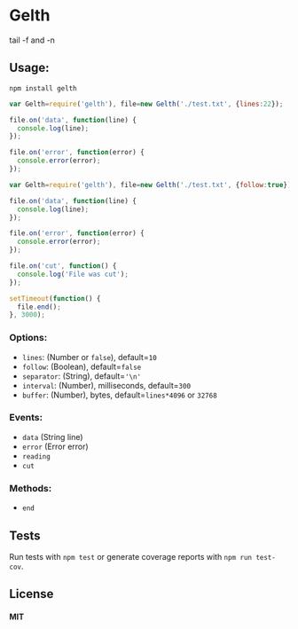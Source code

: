 # Gelth
tail -f and -n


## Usage:
`npm install gelth`

```js
var Gelth=require('gelth'), file=new Gelth('./test.txt', {lines:22});

file.on('data', function(line) {
  console.log(line);
});

file.on('error', function(error) {
  console.error(error);
});
```

```js
var Gelth=require('gelth'), file=new Gelth('./test.txt', {follow:true});

file.on('data', function(line) {
  console.log(line);
});

file.on('error', function(error) {
  console.error(error);
});

file.on('cut', function() {
  console.log('File was cut');
});

setTimeout(function() {
  file.end();
}, 3000);
```

### Options:
* `lines`: (Number or `false`), default=`10`
* `follow`: (Boolean), default=`false`
* `separator`: (String), default=`'\n'`
* `interval`: (Number), milliseconds, default=`300`
* `buffer`: (Number), bytes, default=`lines*4096` or `32768`

### Events:
* `data` (String line)
* `error` (Error error)
* `reading`
* `cut`

### Methods:
* `end`


## Tests
Run tests with `npm test` or generate coverage reports with `npm run test-cov`.


## License
#### MIT

